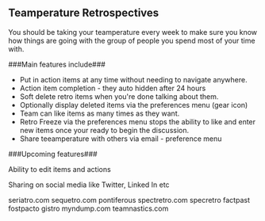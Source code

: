 ## Teamperature Retrospectives 

You should be taking your teamperature every week to make sure you know how things are going with the group of people you spend most of your time with.

###Main features include###

- Put in action items at any time without needing to navigate anywhere.
- Action item completion - they auto hidden after 24 hours
- Soft delete retro items when you're done talking about them.
- Optionally display deleted items via the preferences menu (gear icon)
- Team can like items as many times as they want.
- Retro Freeze via the preferences menu stops the ability to like and enter new items once your ready to begin the discussion.
- Share teeamperature with others via email - preference menu

###Upcoming features###



Ability to edit items and actions

Sharing on social media like Twitter, Linked In etc



seriatro.com
sequetro.com
pontiferous
spectretro.com
specretro
factpast
fostpacto
gistro
myndump.com
teamnastics.com








